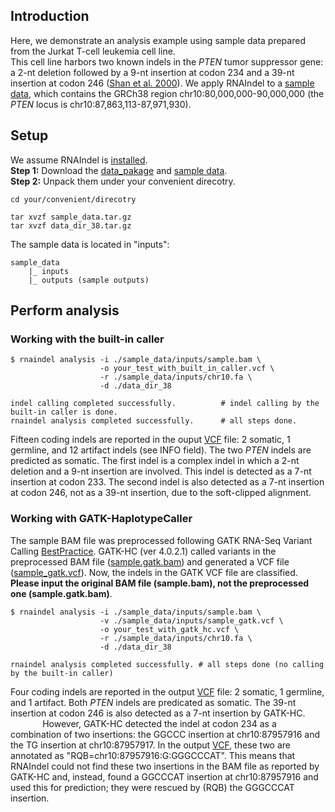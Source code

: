 ## Introduction
Here, we demonstrate an analysis example using sample data prepared from the Jurkat T-cell leukemia cell line.<br>
This cell line harbors two known indels in the *PTEN* tumor suppressor gene: a 2-nt deletion followed by a 9-nt insertion at codon 234 and a 39-nt insertion at codon 246 ([Shan et al. 2000](https://www.ncbi.nlm.nih.gov/pubmed/10958690)). 
We apply RNAIndel to a [sample data](http://ftp.stjude.org/pub/software/RNAIndel/sample_data.tar.gz), which contains the GRCh38 region chr10:80,000,000-90,000,000 (the *PTEN* locus is chr10:87,863,113-87,971,930). 

## Setup
We assume RNAIndel is [installed](../README.md#setup).<br>
**Step 1:** Download the [data_pakage](http://ftp.stjude.org/pub/software/RNAIndel/data_dir_38.tar.gz) and [sample data](http://ftp.stjude.org/pub/software/RNAIndel/sample_data.tar.gz).<br> 
**Step 2:** Unpack them under your convenient direcotry.
```
cd your/convenient/direcotry

tar xvzf sample_data.tar.gz
tar xvzf data_dir_38.tar.gz 
```
The sample data is located in "inputs":
```
sample_data
    |_ inputs  
    |_ outputs (sample outputs)
```
## Perform analysis

### Working with the built-in caller
```
$ rnaindel analysis -i ./sample_data/inputs/sample.bam \
                    -o your_test_with_built_in_caller.vcf \
                    -r ./sample_data/inputs/chr10.fa \
                    -d ./data_dir_38

indel calling completed successfully.          # indel calling by the built-in caller is done.
rnaindel analysis completed successfully.      # all steps done. 
```
Fifteen coding indels are reported in the ouput [VCF](./outputs/sample.vcf) file: 2 somatic, 1 germline, and 12 artifact indels (see INFO field).
The two *PTEN* indels are predicted as somatic. 
The first indel is a complex indel in which a 2-nt deletion and a 9-nt insertion 
are involved. This indel is detected as a 7-nt insertion at codon 233. 
The second indel is also detected as a 7-nt insertion at codon 246, not as a 39-nt insertion, due to the soft-clipped alignment. 

### Working with GATK-HaplotypeCaller 
The sample BAM file was preprocessed following GATK RNA-Seq Variant Calling 
[BestPractice](https://software.broadinstitute.org/gatk/documentation/article.php?id=3891). 
GATK-HC (ver 4.0.2.1) called variants in the preprocessed BAM file ([sample.gatk.bam](./inputs/sample.gatk.bam)) and 
generated a VCF file ([sample_gatk.vcf](./inputs/sample_gatk.vcf)). Now, the indels in the GATK VCF file are classified. 
**Please input the original BAM file (sample.bam), not the preprocessed one (sample.gatk.bam)**.

```
$ rnaindel analysis -i ./sample_data/inputs/sample.bam \
                    -v ./sample_data/inputs/sample_gatk.vcf \
                    -o your_test_with_gatk_hc.vcf \
                    -r ./sample_data/inputs/chr10.fa \
                    -d ./data_dir_38

rnaindel analysis completed successfully. # all steps done (no calling by the built-in caller) 
```
Four coding indels are reported in the output [VCF](./outputs/sample_gatk_classified.vcf) file: 2 somatic, 1 germline, and 1 artifact. 
Both *PTEN* indels are predicated as somatic. The 39-nt insertion at codon 246 is also detected as a 7-nt insertion by GATK-HC.<br> 
&nbsp;&nbsp;&nbsp;&nbsp;&nbsp;&nbsp;&nbsp;&nbsp;&nbsp;&nbsp;&nbsp;&nbsp;
However, GATK-HC detected the indel at codon 234 as a combination of two insertions: 
the GGCCC insertion at chr10:87957916 and the TG insertion at chr10:87957917. In the output [VCF](./outputs/sample_gatk_classified.vcf), 
these two are annotated as "RQB=chr10:87957916:G:GGGCCCAT". This means that RNAIndel could not find these two insertions in the BAM 
file as reported by GATK-HC and, instead, found a GGCCCAT insertion at chr10:87957916 and used this for prediction; they were rescued by (RQB)
the GGGCCCAT insertion.  
